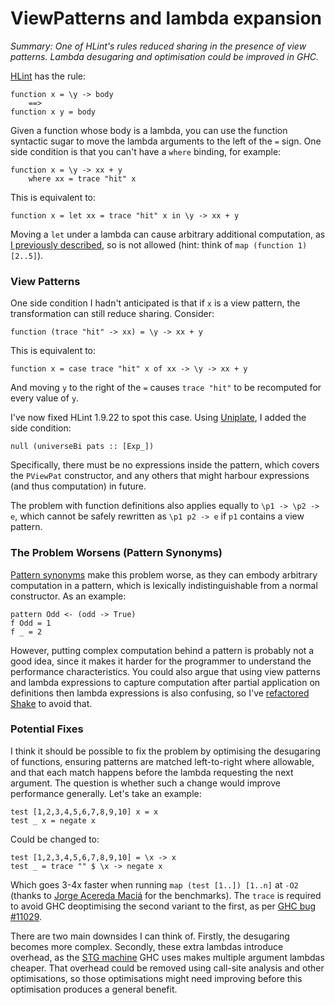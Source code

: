 # ViewPatterns and lambda expansion

_Summary: One of HLint's rules reduced sharing in the presence of view patterns. Lambda desugaring and optimisation could be improved in GHC._

[HLint](https://hackage.haskell.org/package/hlint) has the rule:

    function x = \y -> body
        ==>
    function x y = body

Given a function whose body is a lambda, you can use the function syntactic sugar to move the lambda arguments to the left of the `=` sign. One side condition is that you can't have a `where` binding, for example:

    function x = \y -> xx + y
        where xx = trace "hit" x

This is equivalent to:

    function x = let xx = trace "hit" x in \y -> xx + y

Moving a `let` under a lambda can cause arbitrary additional computation, as [I previously described](http://neilmitchell.blogspot.co.uk/2011/09/sharing-in-haskell.html), so is not allowed (hint: think of `map (function 1) [2..5]`).

### View Patterns

One side condition I hadn't anticipated is that if `x` is a view pattern, the transformation can still reduce sharing. Consider:

    function (trace "hit" -> xx) = \y -> xx + y

This is equivalent to:

    function x = case trace "hit" x of xx -> \y -> xx + y

And moving `y` to the right of the `=` causes `trace "hit"` to be recomputed for every value of `y`.

I've now fixed HLint 1.9.22 to spot this case. Using [Uniplate](https://hackage.haskell.org/package/uniplate), I added the side condition:

    null (universeBi pats :: [Exp_])

Specifically, there must be no expressions inside the pattern, which covers the `PViewPat` constructor, and any others that might harbour expressions (and thus computation) in future.

The problem with function definitions also applies equally to `\p1 -> \p2 -> e`, which cannot be safely rewritten as `\p1 p2 -> e` if `p1` contains a view pattern.  

### The Problem Worsens (Pattern Synonyms)

[Pattern synonyms](https://ghc.haskell.org/trac/ghc/wiki/PatternSynonyms) make this problem worse, as they can embody arbitrary computation in a pattern, which is lexically indistinguishable from a normal constructor. As an example:

    pattern Odd <- (odd -> True)
    f Odd = 1
    f _ = 2

However, putting complex computation behind a pattern is probably not a good idea, since it makes it harder for the programmer to understand the performance characteristics. You could also argue that using view patterns and lambda expressions to capture computation after partial application on definitions then lambda expressions is also confusing, so I've [refactored Shake](https://github.com/ndmitchell/shake/commit/f1a7779773f61539f7c0509943b0424919c16fa7) to avoid that. 

### Potential Fixes

I think it should be possible to fix the problem by optimising the desugaring of functions, ensuring patterns are matched left-to-right where allowable, and that each match happens before the lambda requesting the next argument. The question is whether such a change would improve performance generally. Let's take an example:

    test [1,2,3,4,5,6,7,8,9,10] x = x
    test _ x = negate x

Could be changed to:

    test [1,2,3,4,5,6,7,8,9,10] = \x -> x
    test _ = trace "" $ \x -> negate x

Which goes 3-4x faster when running `map (test [1..]) [1..n]` at `-O2` (thanks to [Jorge Acereda Maciá](https://github.com/jacereda) for the benchmarks). The `trace` is required to avoid GHC deoptimising the second variant to the first, as per [GHC bug #11029](https://ghc.haskell.org/trac/ghc/ticket/11029#comment:1).

There are two main downsides I can think of. Firstly, the desugaring becomes more complex. Secondly, these extra lambdas introduce overhead, as the [STG machine](https://ghc.haskell.org/trac/ghc/wiki/Commentary/Compiler/GeneratedCode) GHC uses makes multiple argument lambdas cheaper. That overhead could be removed using call-site analysis and other optimisations, so those optimisations might need improving before this optimisation produces a general benefit.
